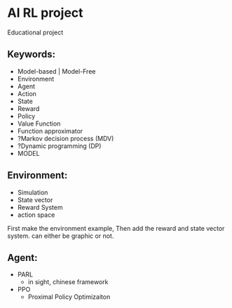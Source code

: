 # AI RL project

Educational project

## Keywords:
- Model-based | Model-Free
- Environment
- Agent
- Action
- State
- Reward
- Policy
- Value Function
- Function approximator
- ?Markov decision process (MDV)
- ?Dynamic programming (DP)
- MODEL


## Environment:
- Simulation
- State vector
- Reward System
- action space

First make the environment example, Then add the reward and state vector system.
can either be graphic or not.


## Agent:

- PARL
	- in sight, chinese framework
- PPO
	- Proximal Policy Optimizaiton

